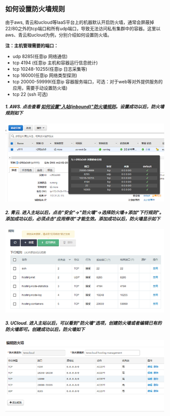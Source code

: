 ## 如何设置防火墙规则

由于aws, 青云和ucloud等IaaS平台上的机器默认开启防火墙，通常会屏蔽掉 22/80之外的tcp端口和所有udp端口，导致无法访问私有集群中的容器。这里以aws、青云和ucloud为例，分别介绍如何设置防火墙。

__注：主机管理需要的端口：__
* udp 8285(任意ip 网络通信)
* tcp 4194 (任意ip 主机和容器运行信息统计)
* tcp 10248-10255(任意ip 日志采集等)
* tcp 16000(任意ip 网络类型探测) 
* tcp 20000-59999(任意ip 容器服务端口，可选：对于web等对外提供服务的应用，需要手动设置防火墙)
* tcp 22 (ssh 可选)

##### 1. AWS. 点击查看 [如何设置"入站(inbound)"防火墙规则](http://docs.amazonaws.cn/AWSEC2/latest/UserGuide/using-network-security.html#adding-security-group-rule "设置防火墙规则")。设置成功以后，防火墙规则如下

![host1](/doc/v1/images/host/aws/aws-firewall-7.png)

##### 2. 青云. 进入主站以后，点击"安全"->"防火墙"->选择防火墙->添加"下行规则"。添加成功以后，必须点击"应用修改"才能生效。添加成功以后，防火墙显示如下

![host1](/doc/v1/images/host/aws/qingcloud-firewall-1.png)

##### 3. UCloud. 进入主站以后，可以看到"防火墙"选项，创建防火墙或者编辑已有的防火墙即可。创建成功以后，防火墙如下

![host1](/doc/v1/images/host/aws/ucloud-firewall-1.png)